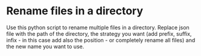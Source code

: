 # Rename files in a directory

Use this python script to rename multiple files in a directory. Replace json file with the path of the directory, the strategy you want (add prefix, suffix, infix - in this case add also the position - or completely rename all files) and the new name you want to use.
